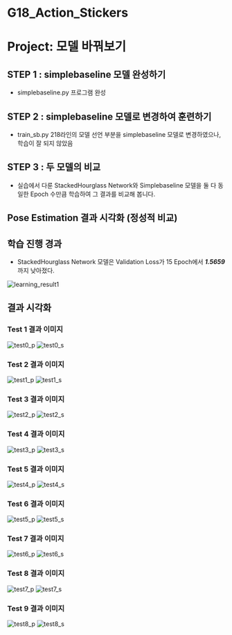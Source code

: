 # G18_Action_Stickers

# Project: 모델 바꿔보기

## STEP 1 : simplebaseline 모델 완성하기
- simplebaseline.py 프로그램 완성

## STEP 2 : simplebaseline 모델로 변경하여 훈련하기
- train_sb.py 218라인의 모델 선언 부분을 simplebaseline 모델로 변경하였으나, 학습이 잘 되지 않았음

## STEP 3 : 두 모델의 비교
- 실습에서 다룬 StackedHourglass Network와 Simplebaseline 모델을 둘 다 동일한 Epoch 수만큼 학습하여 그 결과를 비교해 봅니다.

## Pose Estimation 결과 시각화 (정성적 비교)

## 학습 진행 경과

- StackedHourglass Network 모델은 Validation Loss가 15 Epoch에서 ***1.5659***까지 낮아졌다. 

![learning_result1](https://user-images.githubusercontent.com/39249809/102385787-9c8c6380-4011-11eb-9ced-b5c29bf09803.png)


## 결과 시각화

### Test 1 결과 이미지

![test0_p](https://user-images.githubusercontent.com/39249809/102420925-9795d700-4046-11eb-84e9-52ab942372bf.jpg)
![test0_s](https://user-images.githubusercontent.com/39249809/102420934-9b295e00-4046-11eb-8cc7-c867961d8e02.jpg)

### Test 2 결과 이미지

![test1_p](https://user-images.githubusercontent.com/39249809/102420939-9c5a8b00-4046-11eb-8667-08a55b37640c.jpg)
![test1_s](https://user-images.githubusercontent.com/39249809/102420940-9d8bb800-4046-11eb-87a3-3db15e6f28d5.jpg)

### Test 3 결과 이미지

![test2_p](https://user-images.githubusercontent.com/39249809/102420944-9e244e80-4046-11eb-8729-75778740e17c.jpg)
![test2_s](https://user-images.githubusercontent.com/39249809/102420945-9ebce500-4046-11eb-9f8d-30adc5d9d5f8.jpg)

### Test 4 결과 이미지

![test3_p](https://user-images.githubusercontent.com/39249809/102420948-9fee1200-4046-11eb-9685-2483aa0af115.jpg)
![test3_s](https://user-images.githubusercontent.com/39249809/102420950-a086a880-4046-11eb-9efb-eff39415c582.jpg)

### Test 5 결과 이미지

![test4_p](https://user-images.githubusercontent.com/39249809/102420951-a11f3f00-4046-11eb-8662-24bb29827cd6.jpg)
![test4_s](https://user-images.githubusercontent.com/39249809/102420953-a1b7d580-4046-11eb-99de-08cc87bded68.jpg)

### Test 6 결과 이미지

![test5_p](https://user-images.githubusercontent.com/39249809/102420954-a2506c00-4046-11eb-9ed1-e29bd56ff9b2.jpg)
![test5_s](https://user-images.githubusercontent.com/39249809/102420956-a2e90280-4046-11eb-9497-1f79f0d4cd9c.jpg)

### Test 7 결과 이미지

![test6_p](https://user-images.githubusercontent.com/39249809/102420958-a41a2f80-4046-11eb-8107-deee33ce5502.jpg)
![test6_s](https://user-images.githubusercontent.com/39249809/102420960-a4b2c600-4046-11eb-8d5f-4bcd6f802035.jpg)


### Test 8 결과 이미지

![test7_p](https://user-images.githubusercontent.com/39249809/102420964-a54b5c80-4046-11eb-9ea0-0cd84bc0c08e.jpg)
![test7_s](https://user-images.githubusercontent.com/39249809/102420969-a67c8980-4046-11eb-8c4f-7f1e9c48d0e7.jpg)


### Test 9 결과 이미지

![test8_p](https://user-images.githubusercontent.com/39249809/102420970-a67c8980-4046-11eb-992d-3fdbfadfe3f4.jpg)
![test8_s](https://user-images.githubusercontent.com/39249809/102420973-a7152000-4046-11eb-986d-3a73111237e2.jpg)


